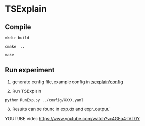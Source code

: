 # TSExplain


## Compile

```mkdir build```

```cmake  .. ```

```make ```

## Run experiment 

1. generate config file, example config in [tsexplain/config](https://github.com/Ireneruru/tsexplain/tree/master/config)

2. Run TSExplain 

```python RunExp.py ../config/XXXX.yaml```

3. Results can be found in exp.db and expr_output/


YOUTUBE video 
https://www.youtube.com/watch?v=4GEa4-lVT0Y


